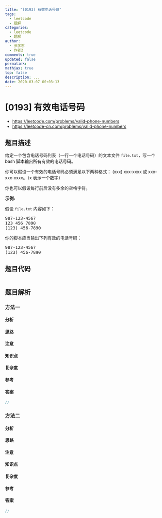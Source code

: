 ```yaml
---
title: "[0193] 有效电话号码"
tags:
  - leetcode
  - 题解
categories:
  - leetcode
  - 题解
author:
  - 张学志
  - 作者2
comments: true
updated: false
permalink:
mathjax: true
top: false
description: ...
date: 2020-03-07 00:03:13
---
```



# [0193] 有效电话号码
* https://leetcode.com/problems/valid-phone-numbers
* https://leetcode-cn.com/problems/valid-phone-numbers


## 题目描述

<p>给定一个包含电话号码列表（一行一个电话号码）的文本文件 <code>file.txt</code>，写一个 bash 脚本输出所有有效的电话号码。</p>

<p>你可以假设一个有效的电话号码必须满足以下两种格式： (xxx) xxx-xxxx 或&nbsp;xxx-xxx-xxxx。（x 表示一个数字）</p>

<p>你也可以假设每行前后没有多余的空格字符。</p>

<p><strong>示例:</strong></p>

<p>假设&nbsp;<code>file.txt</code>&nbsp;内容如下：</p>

<pre>987-123-4567
123 456 7890
(123) 456-7890
</pre>

<p>你的脚本应当输出下列有效的电话号码：</p>

<pre>987-123-4567
(123) 456-7890
</pre>



## 题目代码

```cpp
```


## 题目解析


### 方法一

#### 分析

#### 思路

#### 注意

#### 知识点

#### 复杂度

#### 参考

#### 答案

```cpp
//
```


### 方法二

#### 分析

#### 思路

#### 注意

#### 知识点

#### 复杂度

#### 参考

#### 答案

```cpp
//
```


